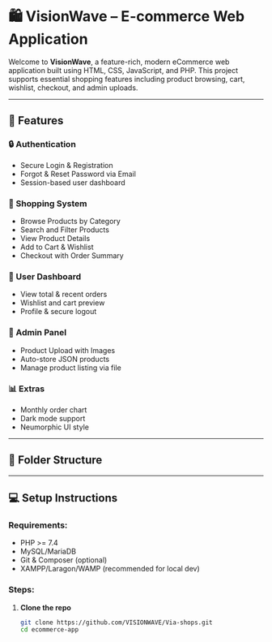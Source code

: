 # 🛍️ VisionWave – E-commerce Web Application

Welcome to **VisionWave**, a feature-rich, modern eCommerce web application built using HTML, CSS, JavaScript, and PHP. This project supports essential shopping features including product browsing, cart, wishlist, checkout, and admin uploads.

---

## 🚀 Features

### 🔒 Authentication
- Secure Login & Registration
- Forgot & Reset Password via Email
- Session-based user dashboard

### 🛒 Shopping System
- Browse Products by Category
- Search and Filter Products
- View Product Details
- Add to Cart & Wishlist
- Checkout with Order Summary

### 👤 User Dashboard
- View total & recent orders
- Wishlist and cart preview
- Profile & secure logout

### 🧾 Admin Panel
- Product Upload with Images
- Auto-store JSON products
- Manage product listing via file

### 📊 Extras
- Monthly order chart
- Dark mode support
- Neumorphic UI style

---

## 📁 Folder Structure



---

## 💻 Setup Instructions

### Requirements:
- PHP >= 7.4
- MySQL/MariaDB
- Git & Composer (optional)
- XAMPP/Laragon/WAMP (recommended for local dev)

### Steps:

1. **Clone the repo**
   ```bash
   git clone https://github.com/VISIONWAVE/Via-shops.git
   cd ecommerce-app



